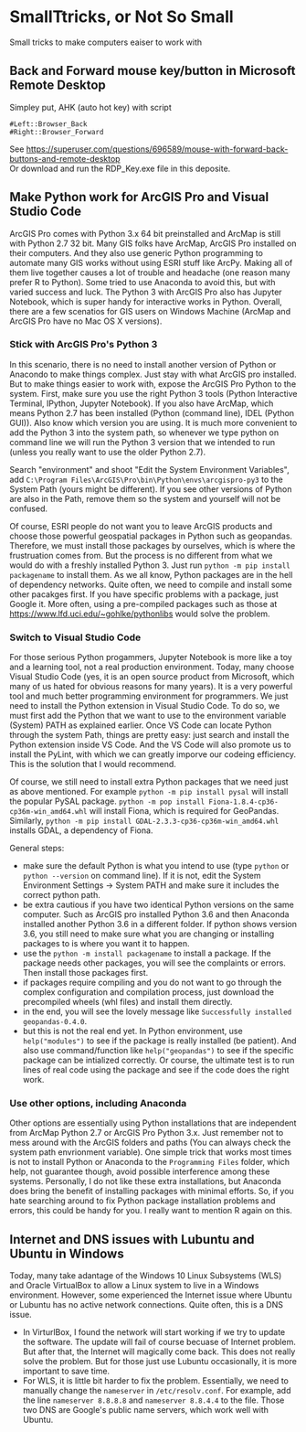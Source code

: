 # SmallTtricks, or Not So Small
Small tricks to make computers eaiser to work with

## Back and Forward mouse key/button in Microsoft Remote Desktop 
Simpley put, AHK (auto hot key) with script 
```
#Left::Browser_Back
#Right::Browser_Forward
``` 
See https://superuser.com/questions/696589/mouse-with-forward-back-buttons-and-remote-desktop </br>
Or download and run the RDP_Key.exe file in this deposite. 

## Make Python work for ArcGIS Pro and Visual Studio Code
ArcGIS Pro comes with Python 3.x 64 bit preinstalled and ArcMap is still with Python 2.7 32 bit. Many GIS folks have ArcMap, ArcGIS Pro installed on their computers. And they also use generic Python programming to automate many GIS works without using ESRI stuff like ArcPy. Making all of them live together causes a lot of trouble and headache (one reason many prefer R to Python). Some tried to use Anaconda to avoid this, but with varied success and luck. The Python 3 with ArcGIS Pro also has Jupyter Notebook, which is super handy for interactive works in Python. Overall, there are a few scenatios for GIS users on Windows Machine (ArcMap and ArcGIS Pro have no Mac OS X versions).

### Stick with ArcGIS Pro's Python 3
In this scenario, there is no need to install another version of Python or Anacondo to make things complex. Just stay with what ArcGIS pro installed. But to make things easier to work with, expose the ArcGIS Pro Python to the system. First, make sure you use the right Python 3 tools (Python Interactive Terminal, IPython, Jupyter Notebook). If you also have ArcMap, which means Python 2.7 has been installed (Python (command line), IDEL (Python GUI)). Also know which version you are using. It is much more convenient to add the Python 3 into the system path, so whenever we type python on command line we will run the Python 3 version that we intended to run (unless you really want to use the older Python 2.7). 

Search "environment" and shoot "Edit the System Environment Variables", add ```C:\Program Files\ArcGIS\Pro\bin\Python\envs\arcgispro-py3``` to the System Path (yours might be different). If you see other versions of Python are also in the Path, remove them so the system and yourself will not be confused.

Of course, ESRI people do not want you to leave ArcGIS products and choose those powerful geospatial packages in Python such as geopandas. Therefore, we must install those packages by ourselves, which is where the frustruation comes from. But the process is no different from what we would do with a freshly installed Python 3. Just run ```python -m pip install packagename``` to install them. As we all know, Python packages are in the hell of dependency networks. Quite often, we need to compile and install some other pacakges first. If you have specific problems with a package, just Google it. More often, using a pre-compiled packages such as those at https://www.lfd.uci.edu/~gohlke/pythonlibs would solve the problem.

### Switch to Visual Studio Code
For those serious Python progammers, Jupyter Notebook is more like a toy and a learning tool, not a real production environment. Today, many choose Visual Studio Code (yes, it is an open source product from Microsoft, which many of us hated for obvious reasons for many years). It is a very powerful tool and much better programming environment for programmers. We just need to install the Python extension in Visual Studio Code. To do so, we must first add the Python that we want to use to the environment variable (System) PATH as explained earlier. Once VS Code can locate Python through the system Path, things are pretty easy: just search and install the Python extension inside VS Code. And the VS Code will also promote us to install the PyLint, with which we can greatly imporve our codeing efficiency. This is the solution that I would recommend. 

Of course, we still need to install extra Python packages that we need just as above mentioned. For example ```python -m pip install pysal``` will install the popular PySAL package. ```python -m pop install Fiona-1.8.4-cp36-cp36m-win_amd64.whl``` will install Fiona, which is required for GeoPandas. Similarly, ```python -m pip install GDAL-2.3.3-cp36-cp36m-win_amd64.whl``` installs GDAL, a dependency of Fiona. 

General steps:
- make sure the default Python is what you intend to use (type ```python``` or ```python --version``` on command line). If it is not, edit the System Environment Settings -> System PATH and make sure it includes the correct python path. 
- be extra cautious if you have two identical Python versions on the same computer. Such as ArcGIS pro installed Python 3.6 and then Anaconda installed another Python 3.6 in a different folder. If python shows version 3.6, you still need to make sure what you are changing or installing packages to is where you want it to happen.
- use the ```python -m install packagename``` to install a package. If the package needs other packages, you will see the complaints or errors. Then install those packages first. 
- if packages require compiling and you do not want to go through the complex configuration and compilation process, just download the precompiled wheels (whl files) and install them directly. 
- in the end, you will see the lovely message like ```Successfully installed geopandas-0.4.0```.  
- but this is not the real end yet. In Python environment, use ```help("modules")``` to see if the package is really installed (be patient). And also use command/function like ```help("geopandas")``` to see if the specific package can be intialized correctly. Or course, the ultimate test is to run lines of real code using the package and see if the code does the right work.

### Use other options, including Anaconda
Other options are essentially using Python installations that are independent from ArcMap Python 2.7 or ArcGIS Pro Python 3.x. Just remember not to mess around with the ArcGIS folders and paths (You can always check the system path envrionment variable). One simple trick that works most times is not to install Python or Anaconda to the ```Programming Files``` folder, which help, not guarantee though, avoid possible interference among these systems. Personally, I do not like these extra installations, but Anaconda does bring the benefit of installing packages with minimal efforts. So, if you hate searching around to fix Python package installation problems and errors, this could be handy for you. I really want to mention R again on this.

## Internet and DNS issues with Lubuntu and Ubuntu in Windows
Today, many take adantage of the Windows 10 Linux Subsystems (WLS) and Oracle VirtualBox to allow a Linux system to live in a Windows environment. However, some experienced the Internet issue where Ubuntu or Lubuntu has no active network connections. Quite often, this is a DNS issue. 
- In VirturlBox, I found the network will start working if we try to update the software. The update will fail of course becuase of Internet problem. But after that, the Internet will magically come back. This does not really solve the problem. But for those just use Lubuntu occasionally, it is more important to save time. 
- For WLS, it is little bit harder to fix the problem. Essentially, we need to manually change the ```nameserver``` in ```/etc/resolv.conf```. For example, add the line ```nameserver 8.8.8.8``` and ```nameserver 8.8.4.4``` to the file. Those two DNS are Google's public name servers, which work well with Ubuntu. 
